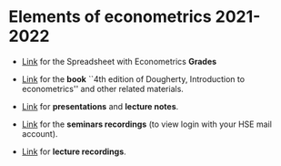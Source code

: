 # Elements of econometrics 2021-2022

- [Link](https://docs.google.com/spreadsheets/d/1z9EPHsjf1KSjl-iyPuLHLX9mLgSwKQCgBxybnjTajJ0/edit?usp=sharing) for the Spreadsheet with Econometrics **Grades**

- [Link](https://drive.google.com/drive/folders/1-QEyWWtG0puEV_D6gbJytzo6V1wZh_d0?usp=sharing) for the **book** ``4th edition of Dougherty, Introduction to econometrics'' and other related materials. 

- [Link](https://drive.google.com/drive/folders/11tZw7iNH3TmmapRAzt0ge2xiEF3SFy03?usp=sharing) for **presentations** and **lecture notes**.

- [Link](https://eduhseru.sharepoint.com/:f:/s/Econometrics21-22/EvlS5_sBqA1Hli4kkIBaiLABbiM_75-SzKrFQmUlUU2Zkw?e=hkrsKv) for the **seminars recordings** (to view login with your HSE mail account).

- [Link](https://eduhseru-my.sharepoint.com/personal/dbudarin_hse_ru/_layouts/15/onedrive.aspx?id=%2Fpersonal%2Fdbudarin%5Fhse%5Fru%2FDocuments%2FICEF%20Media%20Storage%202021%2D2022%2FBSc%2FBSc%203%2FElements%20of%20Econometrics%2F%D0%97%D0%B0%D0%BC%D0%BA%D0%BE%D0%B2%20%D0%9E%D0%BB%D0%B5%D0%B3%20%D0%9E%D0%BB%D0%B5%D0%B3%D0%BE%D0%B2%D0%B8%D1%87&originalPath=aHR0cHM6Ly9lZHVoc2VydS1teS5zaGFyZXBvaW50LmNvbS86ZjovZy9wZXJzb25hbC9kYnVkYXJpbl9oc2VfcnUvRXJjUlNNUG95bHRDdVJwcE03bVM1WlVCZmJndWl6elB1aUota3kyYmpjQ0pvQT9ydGltZT1XclNHaVFWejJVZw) for **lecture recordings**.  